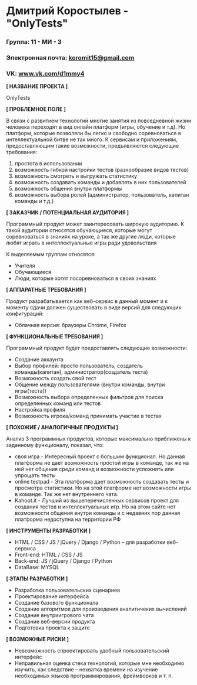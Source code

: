 # Дмитрий Коростылев - "OnlyTests"

### Группа: 11 - МИ - 3
### Электронная почта:  koromit15@gmail.com
### VK: www.vk.com/d1mmy4


**[ НАЗВАНИЕ ПРОЕКТА ]**

OnlyTests

**[ ПРОБЛЕМНОЕ ПОЛЕ ]**

В связи с развитием технологий многие занятия из повседневной жизни человека переходят в вид онлайн платформ (игры, обучение и т.д). Но платформ, которые позволяли бы легко и свободно соревноваться в интеллектуальной битве не так много.
К сервисам и приложениям, предоставляющим такие возможности, предъявляются следующие требования:
1. простота в использовании
2. возможность гибкой настройки тестов (разнообразие видов тестов)
3. возможность смотреть и выгружать статистику
4. возможность создавать команды и добавлять в них пользователей
5. возможность общения внутри платформы
6. возможность выбора ролей (администратор, пользователь, капитан команды и т.д.)

**[ ЗАКАЗЧИК / ПОТЕНЦИАЛЬНАЯ АУДИТОРИЯ ]**

Программный продукт может заинтересовать широкую аудиторию. К такой аудитории относятся обучающиеся, которые могут соревноваться в знаниях на уроке, а так же другие люди, которые любят играть в интеллектуальные игры ради удовольствия

К выделяемым группам относятся:
* Учителя
* Обучающиеся
* Люди, которые хотят посоревноваться в своих знаниях

**[ АППАРАТНЫЕ ТРЕБОВАНИЯ ]** 

Продукт разрабатывается как веб-сервис в данный момент и к моменту сдачи должен существовать в виде версий для следующих конфигураций:

* Облачная версия: браузеры Chrome, Firefox

**[ ФУНКЦИОНАЛЬНЫЕ ТРЕБОВАНИЯ ]**

Программный продукт будет предоставлять следующие возможности:
* Создание аккаунта
* Выбор профилей: просто пользователь, создатель команды(капитан), администратор(создатель теста)
* Возможность создать свой тест
* Общение между пользователями (внутри команды, внутри игры(теста))
* Возможность выбора определенных фильтров для поиска определенных команд или тестов
* Настройка профиля
* Возможность игрока/команд принимать участие в тестах

**[ ПОХОЖИЕ / АНАЛОГИЧНЫЕ ПРОДУКТЫ ]**

Анализ 3 программных продуктов, которые максимально приближены к заданному функционалу, показал, что:

* своя игра - Интересный проект с большим функционал. Но данная платформа не дает возможность простой игры в команде, так же на ней нет общения среди команд и возможности усложнять или упрощать тесты
* online testpad - Эта платформа дает возможность создавать тесты и просмотра статистики. Но на этой платформе нет возможности игры в команде. Так же нет внутреннего чата.
* Kahoot.it - Лучший из вышеперечисленных сервисов проект для создания тестов и интеллектуальных игр. Но на этом сайте нет возможности общения внутри команды и с недавних пор данная платформа недоступна на территории РФ

**[ ИНСТРУМЕНТЫ РАЗРАБОТКИ ]**

*	HTML / CSS / JS / jQuery / Django / Python – для разработки веб-сервиса
*	Front-end: HTML / CSS / JS
*	Back-end: JS / jQuery / Django / Python
*	DataBase: MYSQL

**[ ЭТАПЫ РАЗРАБОТКИ ]**

*	Разработка пользовательских сценариев
*	Проектирование интерфейса
*	Создание базового функционала
*	Создание алгоритмов для произведения аналитичеких вычислений
*	Создание внутриигрового чата
*	Создание веб-версии продукта
*	Подготовка проекта к защите

**[ ВОЗМОЖНЫЕ РИСКИ ]**

*	Невозможность спроектировать удобный пользовательский интерфейс 
*	Неправильная оценка стека технологий, которые мне необходимо изучить, как следствие – нехватка времени на изучение необходимых языков программирования, фреймворков и т. п.



